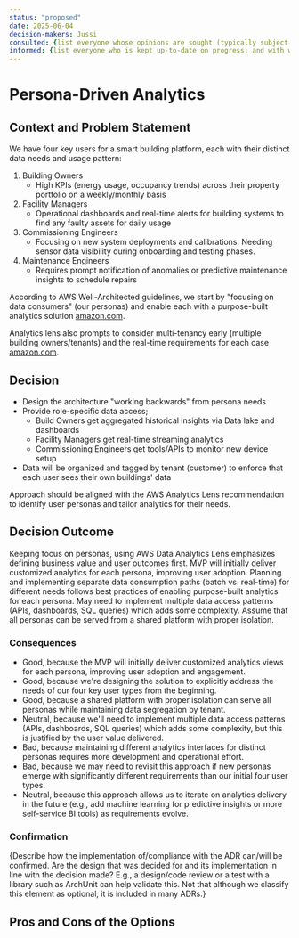 ```yaml
---
status: "proposed"
date: 2025-06-04
decision-makers: Jussi
consulted: {list everyone whose opinions are sought (typically subject-matter experts); and with whom there is a two-way communication}
informed: {list everyone who is kept up-to-date on progress; and with whom there is a one-way communication}
---
```


# Persona-Driven Analytics

## Context and Problem Statement

We have four key users for a smart building platform, each with their distinct data needs and usage pattern:

1. Building Owners
   - High KPIs (energy usage, occupancy trends) across their property portfolio on a weekly/monthly basis
2. Facility Managers
   - Operational dashboards and real-time alerts for building systems to find any faulty assets for daily usage
3. Commissioning Engineers
   - Focusing on new system deployments and calibrations. Needing sensor data visibility during onboarding and testing phases.
4. Maintenance Engineers
    - Requires prompt notification of anomalies or predictive maintenance insights to schedule repairs

According to AWS Well-Architected guidelines, we start by "focusing on data consumers" (our personas)
and enable each with a purpose-built analytics solution [amazon.com](https://docs.aws.amazon.com/wellarchitected/latest/analytics-lens/characteristics.html#:~:text=In%20this%20step%2C%20you%20focus,built%20analytics%20and%20machine%20learning).

Analytics lens also prompts to consider multi-tenancy early (multiple building owners/tenants) and the real-time requirements for each case [amazon.com](https://docs.aws.amazon.com/wellarchitected/latest/analytics-lens/characteristics.html#:~:text=,tenant%20data%20model).

## Decision

* Design the architecture "working backwards" from persona needs
* Provide role-specific data access;
  * Build Owners get aggregated historical insights via Data lake and dashboards
  * Facility Managers get real-time streaming analytics
  * Commissioning Engineers get tools/APIs to monitor new device setup
* Data will be organized and tagged by tenant (customer) to enforce that each user sees their own buildings' data

Approach should be aligned with the AWS Analytics Lens recommendation to identify user personas and tailor analytics for their needs.

## Decision Outcome

Keeping focus on personas, using AWS Data Analytics Lens emphasizes defining business value and user outcomes first.
MVP will initially deliver customized analytics for each persona, improving user adoption.
Planning and implementing separate data consumption paths (batch vs. real-time)
for different needs follows best practices of enabling purpose-built analytics for each persona.
May need to implement multiple data access patterns (APIs, dashboards, SQL queries) which adds some complexity.
Assume that all personas can be served from a shared platform with proper isolation.

### Consequences

* Good, because the MVP will initially deliver customized analytics views for each persona, improving user adoption and engagement. 
* Good, because we're designing the solution to explicitly address the needs of our four key user types from the beginning. 
* Good, because a shared platform with proper isolation can serve all personas while maintaining data segregation by tenant. 
* Neutral, because we'll need to implement multiple data access patterns (APIs, dashboards, SQL queries) which adds some complexity, but this is justified by the user value delivered. 
* Bad, because maintaining different analytics interfaces for distinct personas requires more development and operational effort. 
* Bad, because we may need to revisit this approach if new personas emerge with significantly different requirements than our initial four user types. 
* Neutral, because this approach allows us to iterate on analytics delivery in the future (e.g., add machine learning for predictive insights or more self-service BI tools) as requirements evolve.

### Confirmation

{Describe how the implementation of/compliance with the ADR can/will be confirmed. Are the design that was decided for and its implementation in line with the decision made? E.g., a design/code review or a test with a library such as ArchUnit can help validate this. Not that although we classify this element as optional, it is included in many ADRs.}

<!-- This is an optional element. Feel free to remove. -->
## Pros and Cons of the Options
